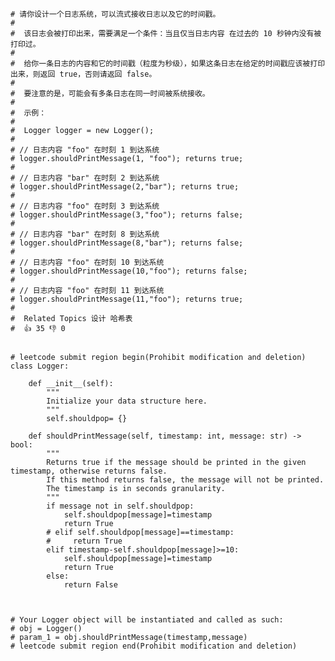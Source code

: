     # 请你设计一个日志系统，可以流式接收日志以及它的时间戳。 
    # 
    #  该日志会被打印出来，需要满足一个条件：当且仅当日志内容 在过去的 10 秒钟内没有被打印过。 
    # 
    #  给你一条日志的内容和它的时间戳（粒度为秒级），如果这条日志在给定的时间戳应该被打印出来，则返回 true，否则请返回 false。 
    # 
    #  要注意的是，可能会有多条日志在同一时间被系统接收。 
    # 
    #  示例： 
    # 
    #  Logger logger = new Logger();
    # 
    # // 日志内容 "foo" 在时刻 1 到达系统
    # logger.shouldPrintMessage(1, "foo"); returns true; 
    # 
    # // 日志内容 "bar" 在时刻 2 到达系统
    # logger.shouldPrintMessage(2,"bar"); returns true;
    # 
    # // 日志内容 "foo" 在时刻 3 到达系统
    # logger.shouldPrintMessage(3,"foo"); returns false;
    # 
    # // 日志内容 "bar" 在时刻 8 到达系统
    # logger.shouldPrintMessage(8,"bar"); returns false;
    # 
    # // 日志内容 "foo" 在时刻 10 到达系统
    # logger.shouldPrintMessage(10,"foo"); returns false;
    # 
    # // 日志内容 "foo" 在时刻 11 到达系统
    # logger.shouldPrintMessage(11,"foo"); returns true;
    #  
    #  Related Topics 设计 哈希表 
    #  👍 35 👎 0


    # leetcode submit region begin(Prohibit modification and deletion)
    class Logger:

        def __init__(self):
            """
            Initialize your data structure here.
            """
            self.shouldpop= {}

        def shouldPrintMessage(self, timestamp: int, message: str) -> bool:
            """
            Returns true if the message should be printed in the given timestamp, otherwise returns false.
            If this method returns false, the message will not be printed.
            The timestamp is in seconds granularity.
            """
            if message not in self.shouldpop:
                self.shouldpop[message]=timestamp
                return True
            # elif self.shouldpop[message]==timestamp:
            #     return True
            elif timestamp-self.shouldpop[message]>=10:
                self.shouldpop[message]=timestamp
                return True
            else:
                return False



    # Your Logger object will be instantiated and called as such:
    # obj = Logger()
    # param_1 = obj.shouldPrintMessage(timestamp,message)
    # leetcode submit region end(Prohibit modification and deletion)
